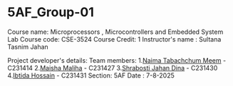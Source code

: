 # 5AF_Group-01
Course name: Microprocessors , Microcontrollers and Embedded System Lab
Course code: CSE-3524
Course Credit: 1
Instructor's name : Sultana Tasnim Jahan

Project developer's details:
Team members:
    1.[Naima Tabachchum Meem](https://github.com/Nyma-03) - C231414
    2.[Maisha Maliha](https://github.com/Maisha-Maliha29) - C231427
    3.[Shrabosti Jahan Dina](https://github.com/Dina385) - C231430
    4.[Ibtida Hossain](https://github.com/ibtidahossain09) - C231431
Section: 5AF
Date : 7-8-2025
